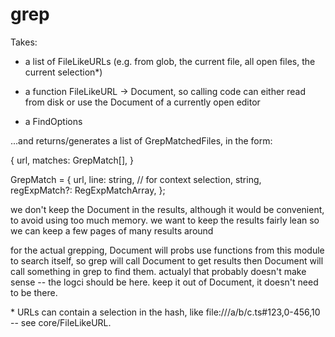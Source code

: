 # grep

Takes:

- a list of FileLikeURLs (e.g. from glob, the current file, all open files, the current selection*)

- a function FileLikeURL -> Document, so calling code can either read from disk or use the Document of a currently open editor

- a FindOptions

...and returns/generates a list of GrepMatchedFiles, in the form:

{
	url,
	matches: GrepMatch[],
}

GrepMatch = {
	url,
	line: string, // for context
	selection,
	string,
	regExpMatch?: RegExpMatchArray,
};

we don't keep the Document in the results, although it would be convenient, to avoid using too much memory. we want to keep the results fairly lean so we can keep a few pages of many results around

for the actual grepping, Document will probs use functions from this module to search itself, so grep will call Document to get results then Document will call something in grep to find them. actualyl that probably doesn't make sense -- the logci should be here. keep it out of Document, it doesn't need to be there.

\* URLs can contain a selection in the hash, like file:///a/b/c.ts#123,0-456,10 -- see core/FileLikeURL.
